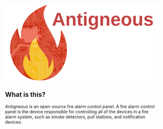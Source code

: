 ![Icon](https://github.com/Lexzach/antigneous/blob/official-firmware/gh_icon.png?raw=true)
## What is this?
Antigneous is an open-source fire alarm control panel. A fire alarm control panel is the device responsible for controlling all of the devices in a fire alarm system, such as smoke detectors, pull stations, and notification devices.
